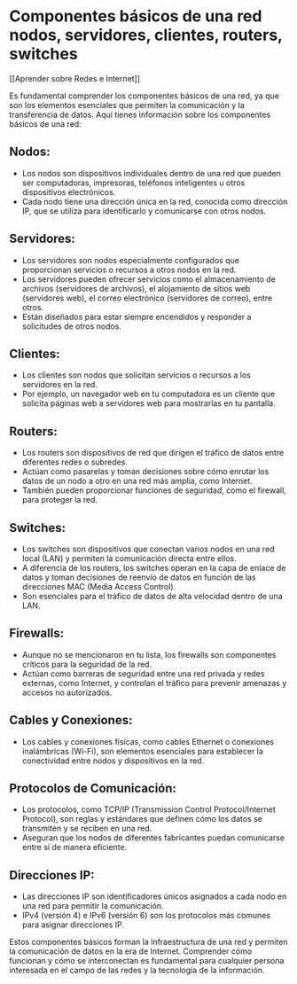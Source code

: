 # Componentes básicos de una red nodos, servidores, clientes, routers, switches

[[Aprender sobre Redes e Internet]]

Es fundamental comprender los componentes básicos de una red, ya que son los elementos esenciales que permiten la comunicación y la transferencia de datos. Aquí tienes información sobre los componentes básicos de una red:

## Nodos:
    
- Los nodos son dispositivos individuales dentro de una red que pueden ser computadoras, impresoras, teléfonos inteligentes u otros dispositivos electrónicos.
- Cada nodo tiene una dirección única en la red, conocida como dirección IP, que se utiliza para identificarlo y comunicarse con otros nodos.
    
## Servidores:
    
- Los servidores son nodos especialmente configurados que proporcionan servicios o recursos a otros nodos en la red.
- Los servidores pueden ofrecer servicios como el almacenamiento de archivos (servidores de archivos), el alojamiento de sitios web (servidores web), el correo electrónico (servidores de correo), entre otros.
- Están diseñados para estar siempre encendidos y responder a solicitudes de otros nodos.

## Clientes:
    
- Los clientes son nodos que solicitan servicios o recursos a los servidores en la red.
- Por ejemplo, un navegador web en tu computadora es un cliente que solicita páginas web a servidores web para mostrarlas en tu pantalla.

## Routers:

- Los routers son dispositivos de red que dirigen el tráfico de datos entre diferentes redes o subredes.
- Actúan como pasarelas y toman decisiones sobre cómo enrutar los datos de un nodo a otro en una red más amplia, como Internet.
- También pueden proporcionar funciones de seguridad, como el firewall, para proteger la red.

## Switches:

- Los switches son dispositivos que conectan varios nodos en una red local (LAN) y permiten la comunicación directa entre ellos.
- A diferencia de los routers, los switches operan en la capa de enlace de datos y toman decisiones de reenvío de datos en función de las direcciones MAC (Media Access Control).
- Son esenciales para el tráfico de datos de alta velocidad dentro de una LAN.

## Firewalls:
    
- Aunque no se mencionaron en tu lista, los firewalls son componentes críticos para la seguridad de la red.
- Actúan como barreras de seguridad entre una red privada y redes externas, como Internet, y controlan el tráfico para prevenir amenazas y accesos no autorizados.
## Cables y Conexiones:

- Los cables y conexiones físicas, como cables Ethernet o conexiones inalámbricas (Wi-Fi), son elementos esenciales para establecer la conectividad entre nodos y dispositivos en la red.
## Protocolos de Comunicación:

- Los protocolos, como TCP/IP (Transmission Control Protocol/Internet Protocol), son reglas y estándares que definen cómo los datos se transmiten y se reciben en una red.
- Aseguran que los nodos de diferentes fabricantes puedan comunicarse entre sí de manera eficiente.
## Direcciones IP:
    
- Las direcciones IP son identificadores únicos asignados a cada nodo en una red para permitir la comunicación.
- IPv4 (versión 4) e IPv6 (versión 6) son los protocolos más comunes para asignar direcciones IP.

Estos componentes básicos forman la infraestructura de una red y permiten la comunicación de datos en la era de Internet. Comprender cómo funcionan y cómo se interconectan es fundamental para cualquier persona interesada en el campo de las redes y la tecnología de la información.